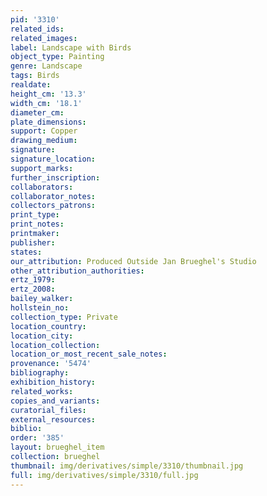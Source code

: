 ```yaml
---
pid: '3310'
related_ids: 
related_images: 
label: Landscape with Birds
object_type: Painting
genre: Landscape
tags: Birds
realdate: 
height_cm: '13.3'
width_cm: '18.1'
diameter_cm: 
plate_dimensions: 
support: Copper
drawing_medium: 
signature: 
signature_location: 
support_marks: 
further_inscription: 
collaborators: 
collaborator_notes: 
collectors_patrons: 
print_type: 
print_notes: 
printmaker: 
publisher: 
states: 
our_attribution: Produced Outside Jan Brueghel's Studio
other_attribution_authorities: 
ertz_1979: 
ertz_2008: 
bailey_walker: 
hollstein_no: 
collection_type: Private
location_country: 
location_city: 
location_collection: 
location_or_most_recent_sale_notes: 
provenance: '5474'
bibliography: 
exhibition_history: 
related_works: 
copies_and_variants: 
curatorial_files: 
external_resources: 
biblio: 
order: '385'
layout: brueghel_item
collection: brueghel
thumbnail: img/derivatives/simple/3310/thumbnail.jpg
full: img/derivatives/simple/3310/full.jpg
---
```

